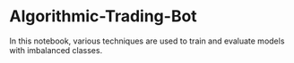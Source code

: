 # Algorithmic-Trading-Bot
 In this notebook,  various techniques are used to train and evaluate models with imbalanced classes.
